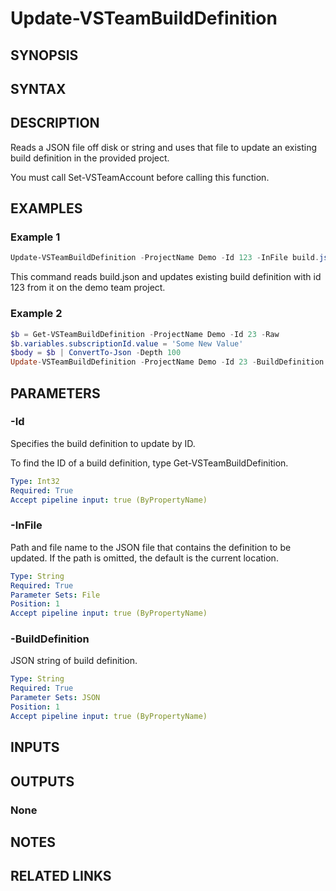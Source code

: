 <!-- #include "./common/header.md" -->

# Update-VSTeamBuildDefinition

## SYNOPSIS

<!-- #include "./synopsis/Update-VSTeamBuildDefinition.md" -->

## SYNTAX

## DESCRIPTION

Reads a JSON file off disk or string and uses that file to update an existing build definition in the provided project.

You must call Set-VSTeamAccount before calling this function.

## EXAMPLES

### Example 1

```powershell
Update-VSTeamBuildDefinition -ProjectName Demo -Id 123 -InFile build.json
```

This command reads build.json and updates existing build definition with
id 123 from it on the demo team project.

### Example 2

```powershell
$b = Get-VSTeamBuildDefinition -ProjectName Demo -Id 23 -Raw
$b.variables.subscriptionId.value = 'Some New Value'
$body = $b | ConvertTo-Json -Depth 100
Update-VSTeamBuildDefinition -ProjectName Demo -Id 23 -BuildDefinition $body
```

## PARAMETERS

<!-- #include "./params/projectName.md" -->

### -Id

Specifies the build definition to update by ID.

To find the ID of a build definition, type Get-VSTeamBuildDefinition.

```yaml
Type: Int32
Required: True
Accept pipeline input: true (ByPropertyName)
```

### -InFile

Path and file name to the JSON file that contains the definition to be updated. If the path is omitted, the default is the current location.

```yaml
Type: String
Required: True
Parameter Sets: File
Position: 1
Accept pipeline input: true (ByPropertyName)
```

### -BuildDefinition

JSON string of build definition.

```yaml
Type: String
Required: True
Parameter Sets: JSON
Position: 1
Accept pipeline input: true (ByPropertyName)
```

## INPUTS

## OUTPUTS

### None

## NOTES

<!-- #include "./common/prerequisites.md" -->

## RELATED LINKS

<!-- #include "./common/related.md" -->
